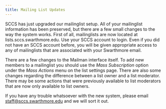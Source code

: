 ```yaml
---
title: Mailing List Updates
---
```


SCCS has just upgraded our mailinglist setup. All of your mailinglist information has been preserved, but there are a few small changes to the way the system works. First of all, mailinglists are now located at lists.sccs.swarthmore.edu. Use your SCCS account to login. Even if you did not have an SCCS account before, you will be given appropriate access to any of mailinglists that are associated with your Swarthmore email. 

There are a few changes to the Mailman interface itself. To add new members to a mailinglist you should use the _Mass Subscription_ option under the _Mass Actions_ menu on the list settings page. There are also some changes regarding the difference between a list owner and a list moderator. There may be some actions that were previously available to list moderators that are now only available to list owners. 

If you have any trouble whatsoever with the new system, please email <staff@sccs.swarthmore.edu> and we will sort it out.   
